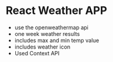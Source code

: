 # React Weather APP
- use the openweathermap api
- one week weather results
- includes max and min temp value
- includes weather icon
- Used Context API
